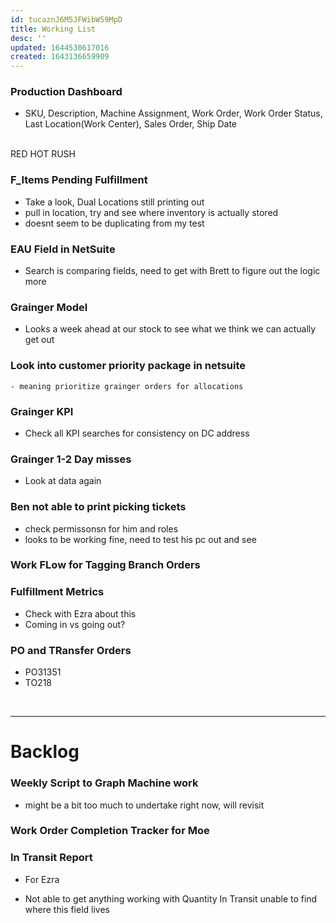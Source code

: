 ```yaml
---
id: tucaznJ6M5JFWibW59MpD
title: Working List
desc: ''
updated: 1644530617016
created: 1643136659909
---
```

### Production Dashboard
- SKU, Description, Machine Assignment, Work Order, Work Order Status, Last Location(Work Center), Sales Order, Ship Date
<br>
RED HOT RUSH 


### F_Items Pending Fulfillment

- Take a look, Dual Locations still printing out 
- pull in location, try and see where inventory is actually stored
- doesnt seem to be duplicating from my test


### EAU Field in NetSuite
- Search is comparing fields, need to get with Brett to figure out the logic more

 
### Grainger Model
- Looks a week ahead at our stock to see what we think we can actually get out

### Look into customer priority package in netsuite 
    - meaning prioritize grainger orders for allocations

### Grainger KPI
- Check all KPI searches for consistency on DC address


### Grainger 1-2 Day misses
- Look at data again

### Ben not able to print picking tickets
- check permissonsn for him and roles
- looks to be working fine, need to test his pc out and see


### Work FLow for Tagging Branch Orders

### Fulfillment Metrics
- Check with Ezra about this
- Coming in vs going out?

### PO and TRansfer Orders
- PO31351
- TO218

<br>

---
# Backlog

### Weekly Script to Graph Machine work
- might be a bit too much to undertake right now, will revisit

### Work Order Completion Tracker for Moe

### In Transit Report

- For Ezra

- Not able to get anything working with Quantity In Transit unable to find where this field lives

    


